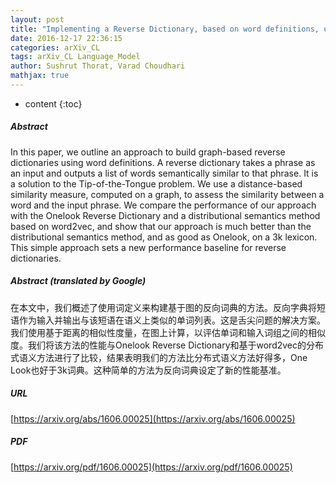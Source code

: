 ```yaml
---
layout: post
title: "Implementing a Reverse Dictionary, based on word definitions, using a Node-Graph Architecture"
date: 2016-12-17 22:36:15
categories: arXiv_CL
tags: arXiv_CL Language_Model
author: Sushrut Thorat, Varad Choudhari
mathjax: true
---
```


* content
{:toc}

##### Abstract
In this paper, we outline an approach to build graph-based reverse dictionaries using word definitions. A reverse dictionary takes a phrase as an input and outputs a list of words semantically similar to that phrase. It is a solution to the Tip-of-the-Tongue problem. We use a distance-based similarity measure, computed on a graph, to assess the similarity between a word and the input phrase. We compare the performance of our approach with the Onelook Reverse Dictionary and a distributional semantics method based on word2vec, and show that our approach is much better than the distributional semantics method, and as good as Onelook, on a 3k lexicon. This simple approach sets a new performance baseline for reverse dictionaries.

##### Abstract (translated by Google)
在本文中，我们概述了使用词定义来构建基于图的反向词典的方法。反向字典将短语作为输入并输出与该短语在语义上类似的单词列表。这是舌尖问题的解决方案。我们使用基于距离的相似性度量，在图上计算，以评估单词和输入词组之间的相似度。我们将该方法的性能与Onelook Reverse Dictionary和基于word2vec的分布式语义方法进行了比较，结果表明我们的方法比分布式语义方法好得多，One Look也好于3k词典。这种简单的方法为反向词典设定了新的性能基准。

##### URL
[https://arxiv.org/abs/1606.00025](https://arxiv.org/abs/1606.00025)

##### PDF
[https://arxiv.org/pdf/1606.00025](https://arxiv.org/pdf/1606.00025)


